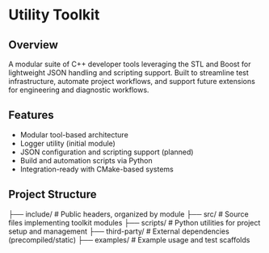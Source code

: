 # Utility Toolkit

## Overview
A modular suite of C++ developer tools leveraging the STL and Boost for lightweight JSON handling and scripting support. Built to streamline test infrastructure, automate project workflows, and support future extensions for engineering and diagnostic workflows.

## Features
- Modular tool-based architecture
- Logger utility (initial module)
- JSON configuration and scripting support (planned)
- Build and automation scripts via Python
- Integration-ready with CMake-based systems

## Project Structure
├── include/ # Public headers, organized by module
├── src/ # Source files implementing toolkit modules
├── scripts/ # Python utilities for project setup and management
├── third-party/ # External dependencies (precompiled/static)
├── examples/ # Example usage and test scaffolds

